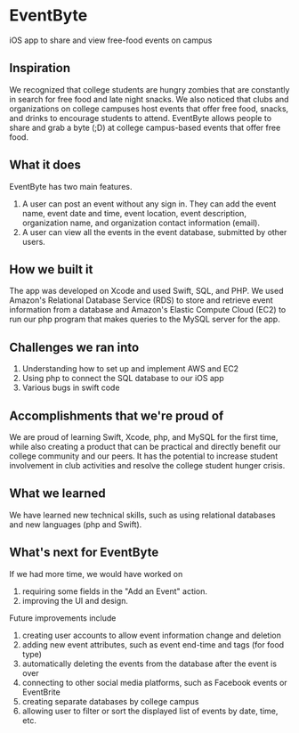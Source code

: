 # EventByte
iOS app to share and view free-food events on campus

## Inspiration
We recognized that college students are hungry zombies that are constantly in search for free food and late night snacks. We also noticed that clubs and organizations on college campuses host events that offer free food, snacks, and drinks to encourage students to attend. EventByte allows people to share and grab a byte (;D) at college campus-based events that offer free food.

## What it does
EventByte has two main features.
1. A user can post an event without any sign in. They can add the event name, event date and time, event location, event description, organization name, and organization contact information (email).
2. A user can view all the events in the event database, submitted by other users.

## How we built it
The app was developed on Xcode and used Swift, SQL, and PHP. We used Amazon's Relational Database Service (RDS) to store and retrieve event information from a database and Amazon's Elastic Compute Cloud (EC2) to run our php program that makes queries to the MySQL server for the app.

## Challenges we ran into
1. Understanding how to set up and implement AWS and EC2
2. Using php to connect the SQL database to our iOS app
3. Various bugs in swift code

## Accomplishments that we're proud of
We are proud of learning Swift, Xcode, php, and MySQL for the first time, while also creating a product that can be practical and directly benefit our college community and our peers. It has the potential to increase student involvement in club activities and resolve the college student hunger crisis.

## What we learned
We have learned new technical skills, such as using relational databases and new languages (php and Swift). 

## What's next for EventByte
If we had more time, we would have worked on 
1. requiring some fields in the "Add an Event" action.
2. improving the UI and design.

Future improvements include
1. creating user accounts to allow event information change and deletion
2. adding new event attributes, such as event end-time and tags (for food type)
3. automatically deleting the events from the database after the event is over
4. connecting to other social media platforms, such as Facebook events or EventBrite
5. creating separate databases by college campus
6. allowing user to filter or sort the displayed list of events by date, time, etc. 
